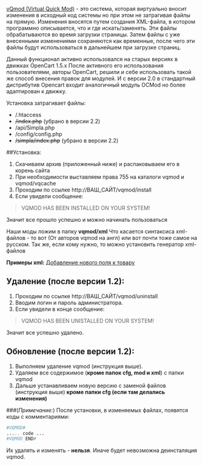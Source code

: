 
[vQmod (Virtual Quick Mod)](https://github.com/vqmod/vqmod/wiki)  - это система, которая виртуально вносит изменения в исходный код системы но при этом не затрагивая файлы на прямую. Изменения вносятся путем создания XML-файла, в котором программно описывается, что и где искать/заменять. Эти файлы обрабатываются во время загрузки страницы. Затем файлы с уже внесенными изменениями сохраняются как временные, после чего эти файлы будут использоваться в дальнейшем при загрузке страниц.

Данный функционал активно использовался на старых версиях в движках OpenCart 1.5.х
После активного его использования пользователями, авторы OpenCart, решили и себе использовать такой же способ внесения правок для модулей. И с версии 2.0 в стандартный дистрибутив Opencart входит аналогичный модуль OCMod но более адаптирован к движку.

Установка затрагивает файлы:
* /.htaccess
* ~~/index.php~~ (убрано в версии 2.2)
* /api/Simpla.php
* /config/config.php
* ~~/simpla/index.php~~ (убрано в версии 2.2)

##Установка:
1) Скачиваем архив (приложенный ниже) и распаковываем его в корень сайта
2) При необходимости выставляем права 755 на каталоги vqmod и vqmod/vqcache
3) Проходим по ссылке http://ВАШ_САЙТ/vqmod/install
4) Если увидели сообщение:
>VQMOD HAS BEEN INSTALLED ON YOUR SYSTEM!

Значит все прошло успешно и можно начинать пользоваться

Наши моды ложим в папку **vqmod/xml**
Что касается синтаксиса xml-файлов - то вот (От авторов vqmod на англ) или вот почти тоже самое на русском.
Так же, если кому нужно, то можно установить генератор xml-файлов

**Примеры xml:**
[Добавление нового поля к товару](http://forum.simplacms.ru/topic/11871-237-vqmod-simpacms-v13/#entry92231)


## Удаление (после версии 1.2):
1. Проходим по ссылке http://ВАШ_САЙТ/vqmod/uninstall
2. Вводим логин и пароль администратора.
3. Если увидели в конце сообщение:
>VQMOD HAS BEEN UNISTALLED ON YOUR SYSTEM!

Значит все успешно удалено.


## Обновление (после версии 1.2):
1. Выполняем удаление vqmod (инструкция выше).
2. Удаляем все содержимое (**кроме папок cfg, mod и xml**) с папки vqmod
3. Дальше устанавливаем новую версию с заменой файлов (инструкция выше) **кроме папки cfg (если там делались изменения)**


###(_Примечание:_)
После установки, в изменяемых файлах, появятся коды с комментариями:
```php
#VQMOD#
..... code ...
#VQMOD_END#
```
Их удалять и изменять - **нельзя**. Иначе будет невозможна деинсталяция vqmod.



